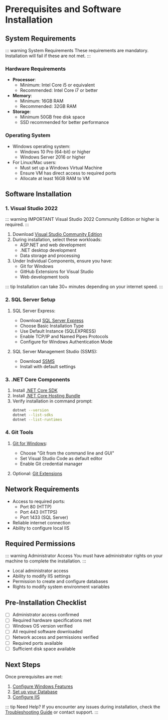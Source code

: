 # Prerequisites and Software Installation

## System Requirements

::: warning System Requirements
These requirements are mandatory. Installation will fail if these are not met.
:::

### Hardware Requirements

- **Processor**: 
  - Minimum: Intel Core i5 or equivalent
  - Recommended: Intel Core i7 or better
- **Memory**: 
  - Minimum: 16GB RAM
  - Recommended: 32GB RAM
- **Storage**: 
  - Minimum 50GB free disk space
  - SSD recommended for better performance

### Operating System

- Windows operating system:
  - Windows 10 Pro (64-bit) or higher
  - Windows Server 2016 or higher
- For Linux/Mac users:
  - Must set up a Windows Virtual Machine
  - Ensure VM has direct access to required ports
  - Allocate at least 16GB RAM to VM

## Software Installation

### 1. Visual Studio 2022

::: warning IMPORTANT
Visual Studio 2022 Community Edition or higher is required.
:::

1. Download [Visual Studio Community Edition](https://visualstudio.microsoft.com/vs/community/)
2. During installation, select these workloads:
   - ASP.NET and web development
   - .NET desktop development
   - Data storage and processing
3. Under Individual Components, ensure you have:
   - Git for Windows
   - GitHub Extensions for Visual Studio
   - Web development tools

::: tip
Installation can take 30+ minutes depending on your internet speed.
:::

### 2. SQL Server Setup

1. SQL Server Express:
   - Download [SQL Server Express](https://www.microsoft.com/en-us/sql-server/sql-server-downloads)
   - Choose Basic Installation Type
   - Use Default Instance (SQLEXPRESS)
   - Enable TCP/IP and Named Pipes Protocols
   - Configure for Windows Authentication Mode

2. SQL Server Management Studio (SSMS):
   - Download [SSMS](https://learn.microsoft.com/en-us/sql/ssms/download-sql-server-management-studio-ssms)
   - Install with default settings

### 3. .NET Core Components

1. Install [.NET Core SDK](https://dotnet.microsoft.com/download)
2. Install [.NET Core Hosting Bundle](https://dotnet.microsoft.com/download/dotnet/6.0)
3. Verify installation in command prompt:
   ```bash
   dotnet --version
   dotnet --list-sdks
   dotnet --list-runtimes
   ```

### 4. Git Tools

1. [Git for Windows](https://git-scm.com/download/win):
   - Choose "Git from the command line and GUI"
   - Set Visual Studio Code as default editor
   - Enable Git credential manager

2. Optional: [Git Extensions](https://gitextensions.github.io/)

## Network Requirements

- Access to required ports:
  - Port 80 (HTTP)
  - Port 443 (HTTPS)
  - Port 1433 (SQL Server)
- Reliable internet connection
- Ability to configure local IIS

## Required Permissions

::: warning Administrator Access
You must have administrator rights on your machine to complete the installation.
:::

- Local administrator access
- Ability to modify IIS settings
- Permission to create and configure databases
- Rights to modify system environment variables

## Pre-Installation Checklist

- [ ] Administrator access confirmed
- [ ] Required hardware specifications met
- [ ] Windows OS version verified
- [ ] All required software downloaded
- [ ] Network access and permissions verified
- [ ] Required ports available
- [ ] Sufficient disk space available

## Next Steps

Once prerequisites are met:

1. [Configure Windows Features](/guide/installation/windows.md)
2. [Set up your Database](/guide/installation/database.md)
3. [Configure IIS](/guide/installation/iis.md)

::: tip Need Help?
If you encounter any issues during installation, check the [Troubleshooting Guide](/guide/troubleshooting/common-issues.md) or contact support.
:::